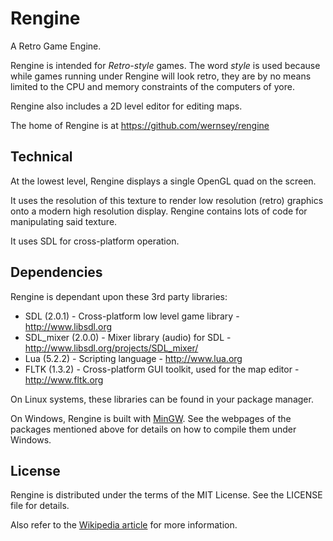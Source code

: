 Rengine
=======

A Retro Game Engine.

Rengine is intended for _Retro-style_ games. The word _style_ is used
because while games running under Rengine will look retro, they are by
no means limited to the CPU and memory constraints of the computers of
yore.

Rengine also includes a 2D level editor for editing maps.

The home of Rengine is at https://github.com/wernsey/rengine

Technical
---------

At the lowest level, Rengine displays a single OpenGL quad on the screen.

It uses the resolution of this texture to render low resolution (retro) 
graphics onto a modern high resolution display. Rengine contains lots of 
code for manipulating said texture. 

It uses SDL for cross-platform operation.

Dependencies
------------

Rengine is dependant upon these 3rd party libraries:
* SDL (2.0.1) - Cross-platform low level game library - http://www.libsdl.org
* SDL_mixer (2.0.0) - Mixer library (audio) for SDL - http://www.libsdl.org/projects/SDL_mixer/
* Lua (5.2.2) - Scripting language - http://www.lua.org
* FLTK (1.3.2) - Cross-platform GUI toolkit, used for the map editor - http://www.fltk.org

On Linux systems, these libraries can be found in your package manager.

On Windows, Rengine is built with [MinGW](http://mingw.org/). See the
webpages of the packages mentioned above for details on how to compile
them under Windows.

License
-------

Rengine is distributed under the terms of the MIT License. See the LICENSE 
file for details.

Also refer to the [Wikipedia article](http://en.wikipedia.org/wiki/MIT_License)
for more information.
